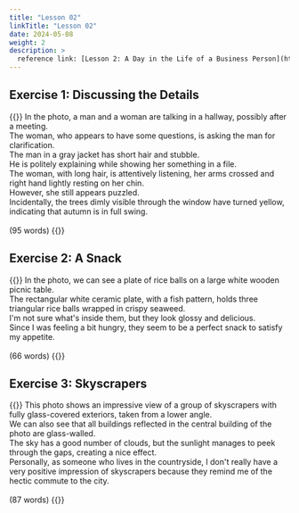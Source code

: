 ```yaml
---
title: "Lesson 02"
linkTitle: "Lesson 02"
date: 2024-05-08
weight: 2
description: >
  reference link: [Lesson 2: A Day in the Life of a Business Person](https://engoo.com/app/lessons/describing-pictures-intermediate-describing-pictures-a-day-in-the-life-of-a-business-person/k8Lf4DlEEee42otzItB8PA?category_id=P_HriMOnEeifo0O-yMP42w&course_id=ZZasjsOnEeiHZVOMC0VfdA)
---
```


## Exercise 1: Discussing the Details

{{<card header="**Script**">}}
In the photo, a man and a woman are talking in a hallway, possibly after a meeting. <br/>
The woman, who appears to have some questions, is asking the man for clarification.<br/>
The man in a gray jacket has short hair and stubble. <br/>
He is politely explaining while showing her something in a file.<br/>
The woman, with long hair, is attentively listening, her arms crossed and right hand lightly resting on her chin. <br/>
However, she still appears puzzled.<br/>
Incidentally, the trees dimly visible through the window have turned yellow, indicating that autumn is in full swing.<br/>
<br/>
(95 words)
{{</card>}}

## Exercise 2: A Snack

{{<card header="**Script**">}}
In the photo, we can see a plate of rice balls on a large white wooden picnic table.<br/>
The rectangular white ceramic plate, with a fish pattern, holds three triangular rice balls wrapped in crispy seaweed.<br/>
I'm not sure what's inside them, but they look glossy and delicious.<br/>
Since I was feeling a bit hungry, they seem to be a perfect snack to satisfy my appetite.<br/>
<br/>
(66 words)
{{</card>}}

## Exercise 3: Skyscrapers

{{<card header="**Script**">}}
This photo shows an impressive view of a group of skyscrapers with fully glass-covered exteriors, taken from a lower angle. <br/>
We can also see that all buildings reflected in the central building of the photo are glass-walled. <br/>
The sky has a good number of clouds, but the sunlight manages to peek through the gaps, creating a nice effect.<br/>
Personally, as someone who lives in the countryside, I don't really have a very positive impression of skyscrapers because they remind me of the hectic commute to the city.<br/>
<br/>
(87 words)
{{</card>}}
